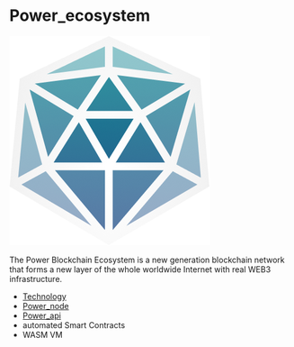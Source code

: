 # Power_ecosystem

![Example banner](/img/logo.png)

The Power Blockchain Ecosystem is a new generation blockchain network that forms a new layer of the whole worldwide Internet with real WEB3 infrastructure.

- [Technology](/docs/technology/abstract)
- [Power_node](/docs/technology/power-node)
- [Power_api](/docs/api/common-terms)
- automated Smart Contracts
- WASM VM
